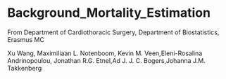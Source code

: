 # Background_Mortality_Estimation
From Department of Cardiothoracic Surgery, Department of Biostatistics, Erasmus MC

Xu Wang, Maximiliaan L. Notenboom, Kevin M. Veen,Eleni-Rosalina Andrinopoulou, Jonathan R.G. Etnel,Ad J. J. C. Bogers,Johanna J.M. Takkenberg

